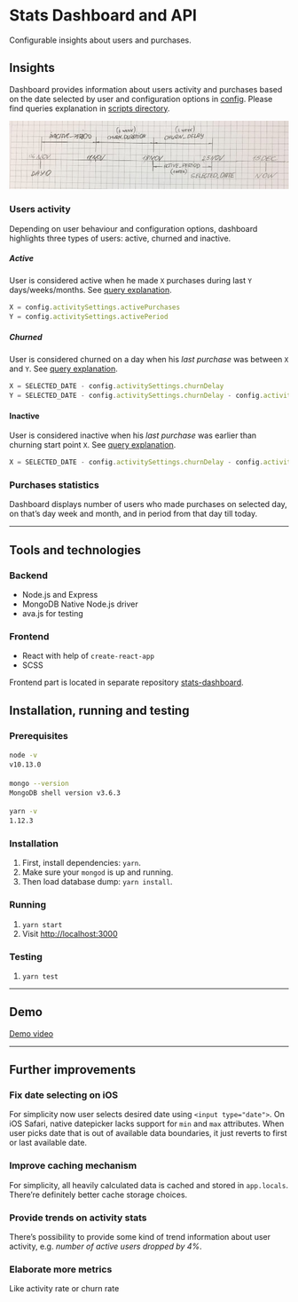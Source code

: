 # Stats Dashboard and API
Configurable insights about users and purchases.

## Insights
Dashboard provides information about users activity and purchases
based on the date selected by user and configuration options in [config](/config.js). Please find queries explanation in [scripts directory](/scripts/).

![timeline](scripts/timeline.jpg)

### Users activity
Depending on user behaviour and configuration options, dashboard highlights three types of users: active, churned and inactive.

##### Active
User is considered active when he made `X` purchases during last `Y` days/weeks/months. See [query explanation](/scripts/ActiveBuyers.js).
```javascript
X = config.activitySettings.activePurchases
Y = config.activitySettings.activePeriod
```

##### Churned
User is considered churned on a day when his _last purchase_ was between `X` and `Y`. See [query explanation](/scripts/ChurnedUSers.js).
```javascript
X = SELECTED_DATE - config.activitySettings.churnDelay
Y = SELECTED_DATE - config.activitySettings.churnDelay - config.activitySettings.churnDuration
```

#### Inactive
User is considered inactive when his _last purchase_ was earlier than churning start point `X`. See [query explanation](/scripts/InactiveUsers.js).
```javascript
X = SELECTED_DATE - config.activitySettings.churnDelay - config.activitySettings.churnDuration
```

### Purchases statistics
Dashboard displays number of users who made purchases on selected day, on that’s day week and month, and in period from that day till today.

---

## Tools and technologies
### Backend
- Node.js and Express
- MongoDB Native Node.js driver
- ava.js for testing

### Frontend
- React with help of `create-react-app`
- SCSS

Frontend part is located in separate repository [stats-dashboard](https://gitlab.com/atelier/stats-dashboard).

## Installation, running and testing
### Prerequisites
```bash
node -v
v10.13.0

mongo --version
MongoDB shell version v3.6.3

yarn -v
1.12.3
```

### Installation
1. First, install dependencies: `yarn`.
2. Make sure your `mongod` is up and running.
3. Then load database dump: `yarn install`.

### Running
1. `yarn start`
2. Visit [http://localhost:3000](http://localhost:3000)

### Testing
1. `yarn test`

---

## Demo
[Demo video](scripts/demo.mp4)

---

## Further improvements
### Fix date selecting on iOS
For simplicity now user selects desired date using `<input type="date">`. On iOS Safari, native datepicker lacks support for `min` and `max` attributes. When user picks date that is out of available data boundaries, it just reverts to first or last available date.

### Improve caching mechanism
For simplicity, all heavily calculated data is cached and stored in `app.locals`. There’re definitely better cache storage choices.

### Provide trends on activity stats
There’s possibility to provide some kind of trend information about user activity, e.g. _number of active users dropped by 4%_.

### Elaborate more metrics
Like activity rate or churn rate
